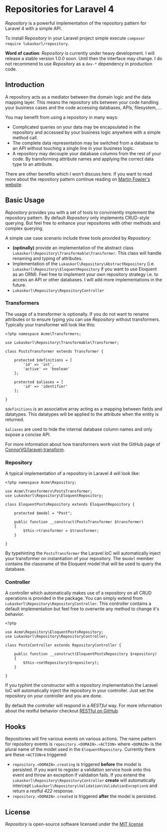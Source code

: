 # Repositories for Laravel 4

*Repository* is a powerful implementation of the repository pattern for Laravel 4 with a simple API.

To install *Repository* in your Laravel project simple execute `composer require lukaskorl/repository`.

**Word of caution**: *Repository* is currently under heavy development. I will release a stable version 1.0.0 soon. Until then the interface may change. I do not recommend to use *Repository* as a `dev-*` dependency in production code.

## Introduction

A repository acts as a mediator between the domain logic and the data mapping layer. This means the repository sits between your code handling your business cases and the code accessing databases, APIs, filesystem, ...

You may benefit from using a repository in many ways:

 - Complicated queries on your data may be encapsulated in the repository and accessed by your business logic anywhere with a simple method call.
 - The complete data representation may be switched from a database to an API without touching a single line in your business logic.
 - A repository may decouple your database columns from the rest of your code. By transforming attribute names and applying the correct data type to an attribute.
 
There are other benefits which I won't discuss here. If you want to read more about the repository pattern continue reading on [Martin Fowler's website](http://martinfowler.com/eaaCatalog/repository.html).

## Basic Usage

*Repository* provides you with a set of tools to conviniently implement the repository pattern. By default *Repository* only implements CRUD-style querying. But feel free to enhance your repositores with other methods and complex querying.

A simple use case scenario include three tools provided by *Repository*:


 - **(optinally)** provide an implementation of the abstract class `Lukaskorl\Repository\Transformable\Transformer`. This class will handle renaming and typing of attributes.
 - Implementation of the `Lukaskorl\Repository\AbstractRepository` (i.e. `Lukaskorl\Repository\EloquentRepository` if you want to use Eloquent as an ORM). Feel free to implement your own repository strategy i.e. to access an API or other databases. I will add more implementations in the future.
 - `Lukaskorl\Repository\RepositoryController`
 
### Transformers

The usage of a transformer is optionally. If you do not want to rename attributes or to ensure typing you can use *Repository* without transformers. Typically your transformer will look like this:

	<?php namespace Acme\Transformers;
 
	use Lukaskorl\Repository\Transformable\Transformer;

	class PostsTransformer extends Transformer {

    	protected $definitions = [
    	    'id' => 'int',
    	    'active' => 'boolean'
    	];

    	protected $aliases = [
    	    'id' => 'identifier'
    	];

	} 

`$definitions` is an associative array acting as a mapping between fields and datatypes. This datatypes will be applied to the attribute when the entity is returned.

`$aliases` are used to hide the internal database column names and only expose a concise API.

For more information about how transformers work visit the GitHub page of [ConnorVG/laravel-transform](https://github.com/ConnorVG/laravel-transform).

### Repository

A typical implementation of a repository in Laravel 4 will look like:

	<?php namespace Acme\Repository;

	use Acme\Transformers\PostsTransformer;
	use Lukaskorl\Repository\EloquentRepository;

	class EloquentPostsRepository extends EloquentRepository {
	
	    protected $model = "Post";

	    public function __construct(PostsTransformer $transformer)
	    {
        	$this->transformer = $transformer;
   		}

	}
	
By typehinting the `PostsTransformer` the Laravel IoC will automatically inject your transformer on instantiation of your repository. The `$model` member contains the classname of the Eloquent model that will be used to query the database.

### Controller

A controller which automatically makes use of a repository on all CRUD operations is provided in the package. You can simply extend from `Lukaskorl\Repository\RepositoryController`. This controller contains a default implementation but feel free to overwrite any method to change it's behavior.

	<?php

	use Acme\Repository\EloquentPostsRepository;
	use Lukaskorl\Repository\RepositoryController;

	class PostsController extends RepositoryController {

    	public function __construct(EloquentPostsRepository $repository)
    	{
        	$this->setRepository($repository);
	    }

	}
	
If you typhint the constructor with a repository implementation the Laravel IoC will automatically inject the repository in your controller. Just set the repository on your controller and you are done.

By default the controller will respond in a *RESTful* way. For more information about the restful behavior checkout [RESTful on GitHub](https://github.com/lukaskorl/restful).

## Hooks

Repositories will fire various events on various actions. The name pattern for repository events is `repository.<DOMAIN>.<ACTION>` where `<DOMAIN>` is the plural name of the model used in the `EloquentRepository`. Currently there are these `<ACTION>`s triggered:

 * `repository.<DOMAIN>.creating` is triggered **before** the model is persisted. If you want to register a validation service hook onto this event and throw an exception if validation fails. If you extend the `Lukaskorl\Repository\RepositoryController` **create** will automatically intercept `Lukaskorl\Repository\Validation\ValidationException`s and return a restful *422* response.
 * `repository.<DOMAIN>.created` is triggered **after** the model is persisted.

## License

*Repository* is open-source software licensed under the [MIT license](http://opensource.org/licenses/MIT)

